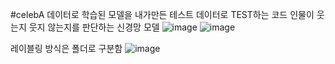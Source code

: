#celebA 데이터로 학습된 모델을 내가만든 테스트 데이터로 TEST하는 코드
인물이 웃는지 웃지 않는지를 판단하는 신경망 모델
![image](https://github.com/downy25/celebA_model_custom_data_test/assets/112371402/f6a5a798-600f-4f33-ac69-c19c78945be9)
![image](https://github.com/downy25/celebA_model_custom_data_test/assets/112371402/d1ae77c7-d5c2-4cc4-8e54-87d5d91dc589)

레이블링 방식은 폴더로 구분함
![image](https://github.com/downy25/celebA_model_custom_data_test/assets/112371402/ae21c297-c285-4bab-a51c-29ba3cc4afae)
